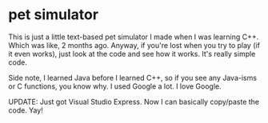pet simulator
=============

This is just a little text-based pet simulator I made when I was learning C++. Which was like, 2 months ago.
Anyway, if you're lost when you try to play (if it even works), just look at the code and see how it
works. It's really simple code.

Side note, I learned Java before I learned C++, so if you see any Java-isms or C functions, you know why. 
I used Google a lot. I love Google.

UPDATE: Just got Visual Studio Express. Now I can basically copy/paste the code. Yay!
